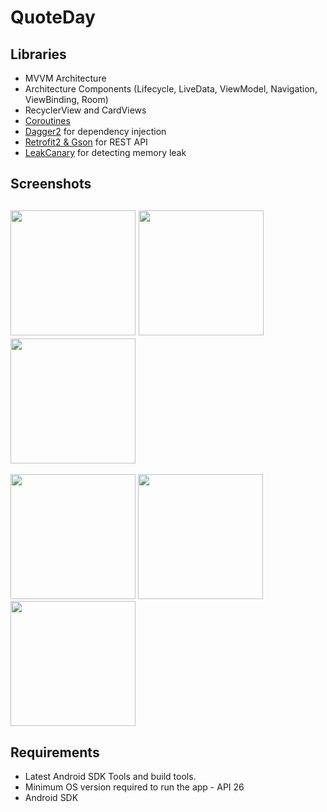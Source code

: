 # QuoteDay

## Libraries
+ MVVM Architecture
+ Architecture Components (Lifecycle, LiveData, ViewModel, Navigation, ViewBinding, Room)
+ RecyclerView and CardViews
+ [Coroutines](https://kotlinlang.org/docs/coroutines-overview.html)
+ [Dagger2](https://github.com/google/dagger) for dependency injection
+ [Retrofit2 & Gson](https://github.com/square/retrofit) for REST API
+ [LeakCanary](https://square.github.io/leakcanary/) for detecting memory leak

## Screenshots
<img src="https://user-images.githubusercontent.com/99405613/180963099-2a451b68-548b-45f0-9ba2-504417d6aee7.jpg" width="200"> <img src="https://user-images.githubusercontent.com/99405613/180963103-92fa5d68-387a-49e1-bf3f-1f58e6ce49fc.jpg" width="200">
<img src="https://user-images.githubusercontent.com/99405613/180963110-499fdc16-c997-4006-8b3c-df65ca86ecb5.jpg" width="200">
---
<img src="https://user-images.githubusercontent.com/99405613/180963117-58cdf4e1-9e59-47fa-b941-2cd44a775ab8.jpg" width="200"> <img src="https://user-images.githubusercontent.com/99405613/180963124-31d6d548-ed3a-4e10-9336-ebc7f7260b0f.jpg" width="200">
<img src="https://user-images.githubusercontent.com/99405613/180963054-1751364a-462e-4195-90e3-fe3a19caba8c.gif" width="200">

## Requirements
+ Latest Android SDK Tools and build tools.
+ Minimum OS version required to run the app - API 26
+ Android SDK
